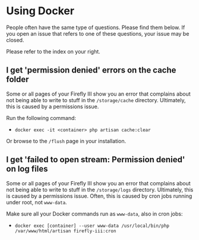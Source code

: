 # Using Docker

People often have the same type of questions. Please find them below. If you open an issue that refers to one of these questions, your issue may be closed.

Please refer to the index on your right.

## I get 'permission denied' errors on the cache folder

Some or all pages of your Firefly III show you an error that complains about not being able to write to stuff in the `/storage/cache` directory. Ultimately, this is caused by a permissions issue.

Run the following command:

* `docker exec -it <container> php artisan cache:clear`

Or browse to the `/flush` page in your installation.

## I get 'failed to open stream: Permission denied' on log files

Some or all pages of your Firefly III show you an error that complains about not being able to write to stuff in the `/storage/logs` directory. Ultimately, this is caused by a permissions issue. Often, this is caused by cron jobs running under root, not `www-data`.

Make sure all your Docker commands run as `www-data`, also in cron jobs:

* `docker exec [container] --user www-data /usr/local/bin/php /var/www/html/artisan firefly-iii:cron`
